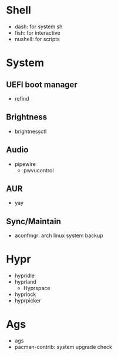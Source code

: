 # Shell
- dash: for system sh
- fish: for interactive
- nushell: for scripts
# System
## UEFI boot manager
- refind
## Brightness
- brightnessctl
## Audio
- pipewire
  - pwvucontrol
## AUR
- yay
## Sync/Maintain
- aconfmgr: arch linux system backup
# Hypr
- hypridle
- hyprland
  - Hyprspace
- hyprlock
- hyprpicker
# Ags
- ags
- pacman-contrib: system upgrade check
